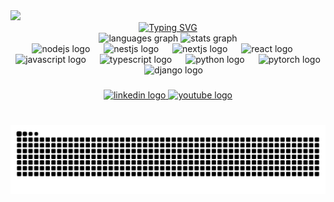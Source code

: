 

<img src="https://github.com/user-attachments/assets/e2b2668a-de4f-45b0-aed8-aab2887c9faf"/>

<br>

<div align="center">
  <a href="https://git.io/typing-svg"><img src="https://readme-typing-svg.herokuapp.com?font=Kalam&size=60&pause=1000&color=FFFFFF&center=true&vCenter=true&width=632&height=120&lines=Developing+the+future!;FullStack" alt="Typing SVG" /></a>
</div>

<div align="center">
  <img src="https://github-readme-stats.vercel.app/api/top-langs?username=kw-42&locale=en&hide_title=false&layout=compact&card_width=320&langs_count=5&theme=dark&hide_border=true" height="150" width="500" alt="languages graph"  />
  <img src="https://github-readme-stats.vercel.app/api?username=kw-42&hide_title=false&hide_rank=false&show_icons=true&include_all_commits=true&count_private=true&disable_animations=false&theme=dark&locale=en&hide_border=true" height="150" alt="stats graph"  >
</div>

<div align="center">
  <img src="https://cdn.jsdelivr.net/gh/devicons/devicon/icons/nodejs/nodejs-original.svg" height="38" alt="nodejs logo"  />
  <img width="14" />
  <img src="https://cdn.jsdelivr.net/gh/devicons/devicon/icons/nestjs/nestjs-original.svg" height="38" alt="nestjs logo"  />
  <img width="14" />
  <img src="https://cdn.jsdelivr.net/gh/devicons/devicon/icons/nextjs/nextjs-original.svg" height="38" alt="nextjs logo"  />
  <img width="14" />
  <img src="https://cdn.jsdelivr.net/gh/devicons/devicon/icons/react/react-original.svg" height="38" alt="react logo"  />
  <img width="14" />
  <img src="https://cdn.jsdelivr.net/gh/devicons/devicon/icons/javascript/javascript-original.svg" height="38" alt="javascript logo"  />
  <img width="14" />
  <img src="https://cdn.jsdelivr.net/gh/devicons/devicon/icons/typescript/typescript-original.svg" height="38" alt="typescript logo"  />
  <img width="14" />
  <img src="https://cdn.jsdelivr.net/gh/devicons/devicon/icons/python/python-original.svg" height="38" alt="python logo"  />
  <img width="14" />
  <img src="https://cdn.jsdelivr.net/gh/devicons/devicon/icons/pytorch/pytorch-original.svg" height="38" alt="pytorch logo"  />
  <img width="14" />
  <img src="https://cdn.jsdelivr.net/gh/devicons/devicon/icons/django/django-plain.svg" height="38" alt="django logo"  />
</div>

###

<div align="center">
  <a href="https://www.linkedin.com/in/kevin-ewerling-ba3484301/" target="_blank">
    <img src="https://raw.githubusercontent.com/maurodesouza/profile-readme-generator/master/src/assets/icons/social/linkedin/default.svg" width="50" height="38" alt="linkedin logo"  />
  </a>
  <a href="https://www.youtube.com/@kw_42" target="_blank">
    <img src="https://raw.githubusercontent.com/maurodesouza/profile-readme-generator/master/src/assets/icons/social/youtube/default.svg" width="50" height="38" alt="youtube logo"  />
  </a>
</div>

###

<br clear="both">

<img src="https://raw.githubusercontent.com/kw-42/kw-42/output/snake.svg" alt="Snake animation" />

###
